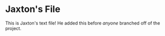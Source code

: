 # Jaxton's File

This is Jaxton's text file! He added this before *anyone* branched off of the project.
